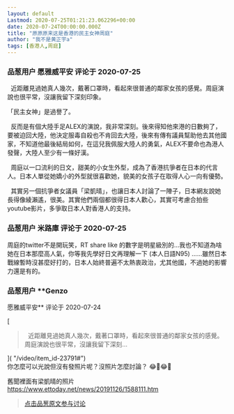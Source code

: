 ```yaml
---
layout: default
Lastmod: 2020-07-25T01:21:23.062296+00:00
date: 2020-07-24T00:00:00.000Z
title: "原原原来这是香港的民主女神周庭"
author: "我不是黄正宇a"
tags: [香港人,周庭]
---
```




            
### 品葱用户 **愿雅威平安** 评论于 2020-07-25
        
  近距離見過她真人幾次，戴著口罩時，看起來很普通的鄰家女孩的感覺。周庭演說也很平常，沒讓我留下深刻印象。  
  
「民主女神」是過譽了。  
  
  反而是有個大陸手足ALEX的演說，我非常深刻。後來得知他來港的日數夠了，要被迫回大陸，他決定服毒自殺也不肯回去大陸，後來有傳有議員幫助他去其他國家，不知道他最後結局如何，在這兒我佩服大陸人的勇氣，ALEX不要命也為港人發聲，大陸人至少有一條好漢。  
  
  周庭以一口流利的日文，甜美的小女生外型，成為了香港抗爭者在日本的代言人。日本人單從她嬌小的外型就很喜歡她，貌美的女孩子在取得人心一向有優勢。  
  
  其實另一個抗爭者女議員「梁凱晴」，也讓日本人討論了一陣子，日本網友說她長得像綾瀨遙，很美。其實他們兩個都很得日本人歡心，其實可考慮合拍些youtube影片，多爭取日本人對香港人的支持。
        


            
### 品葱用户 **米路庫** 评论于 2020-07-25
        
周庭的twitter不是開玩笑，RT share like 的數字是明星級別的…我也不知道為啥她在日本那麼高人氣，你等我先學好日文再理解一下 (本人日語N95) ……雖然日本戰線暫時沒甚麼好打的，日本人始終普遍不太熱衷政治，尤其他國，不過她的影響力還是有的。
        


            
### 品葱用户 **Genzo 
愿雅威平安** 评论于 2020-07-24
        
[

>   近距離見過她真人幾次，戴著口罩時，看起來很普通的鄰家女孩的感覺。周庭演說也很平常，沒讓我留下深刻...

]( "/video/item_id-23791#")  
你怎麼可以光說但沒有發照片呢？沒照片怎麼討論？ 😂🤣😂🤣  
  
舊聞裡面有梁凱晴的照片  
https://www.ettoday.net/news/20191126/1588111.htm
        






> [点击品葱原文参与讨论](https://pincong.rocks/video/id-2664__sort_key-agree_count__sort-DESC)

